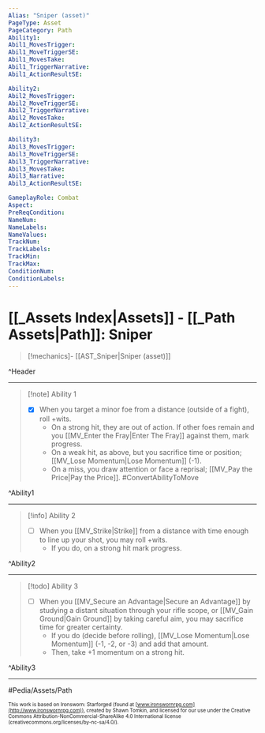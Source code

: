 ```yaml
---
Alias: "Sniper (asset)"
PageType: Asset
PageCategory: Path
Ability1:
Abil1_MovesTrigger:
Abil1_MoveTriggerSE:
Abil1_MovesTake:
Abil1_TriggerNarrative:
Abil1_ActionResultSE:

Ability2:
Abil2_MovesTrigger:
Abil2_MoveTriggerSE:
Abil2_TriggerNarrative:
Abil2_MovesTake:
Abil2_ActionResultSE:

Ability3:
Abil3_MovesTrigger:
Abil3_MoveTriggerSE:
Abil3_TriggerNarrative:
Abil3_MovesTake:
Abil3_Narrative:
Abil3_ActionResultSE:

GameplayRole: Combat
Aspect:
PreReqCondition: 
NameNum:
NameLabels:
NameValues:
TrackNum:
TrackLabels:
TrackMin:
TrackMax:
ConditionNum:
ConditionLabels:
---
```

# [[_Assets Index|Assets]] - [[_Path Assets|Path]]: Sniper

> [!mechanics]- [[AST_Sniper|Sniper (asset)]]

^Header

___
> [!note] Ability 1
> - [x] When you target a minor foe from a distance (outside of a fight), roll +wits. 
> 	- On a strong hit, they are out of action. If other foes remain and you [[MV_Enter the Fray|Enter The Fray]] against them, mark progress. 
> 	- On a weak hit, as above, but you sacrifice time or position; [[MV_Lose Momentum|Lose Momentum]] (-1).
> 	- On a miss, you draw attention or face a reprisal; [[MV_Pay the Price|Pay the Price]]. #ConvertAbilityToMove

^Ability1

___
> [!info] Ability 2
> - [ ] When you [[MV_Strike|Strike]] from a distance with time enough to line up your shot, you may roll +wits.
> 	- If you do, on a strong hit mark progress.

^Ability2

___
> [!todo] Ability 3
> - [ ] When you [[MV_Secure an Advantage|Secure an Advantage]] by studying a distant situation through your rifle scope, or [[MV_Gain Ground|Gain Ground]] by taking careful aim, you may sacrifice time for greater certainty. 
> 	- If you do (decide before rolling), [[MV_Lose Momentum|Lose Momentum]] (-1, -2, or -3) and add that amount.
> 	- Then, take +1 momentum on a strong hit.

^Ability3

___

#Pedia/Assets/Path 

<font size=-2>This work is based on Ironsworn: Starforged (found at [www.ironswornrpg.com](http://www.ironswornrpg.com)), created by Shawn Tomkin, and licensed for our use under the Creative Commons Attribution-NonCommercial-ShareAlike 4.0 International license  (creativecommons.org/licenses/by-nc-sa/4.0/).</font>